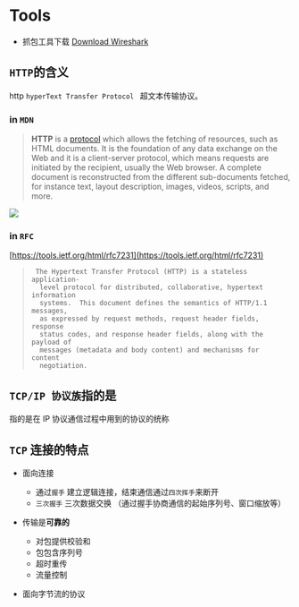 # Tools
- 抓包工具下载 [Download Wireshark](https://www.wireshark.org/download.html)
  
## `HTTP`的含义
http `hyperText Transfer Protocol ` 超文本传输协议。

### in `MDN`

>**HTTP** is a [protocol](https://developer.mozilla.org/en-US/docs/Glossary/protocol) which allows the fetching of resources, such as HTML documents. It is the foundation of any data exchange on the Web and it is a client-server protocol, which means requests are initiated by the recipient, usually the Web browser. A complete document is reconstructed from the different sub-documents fetched, for instance text, layout description, images, videos, scripts, and more.

![](https://mdn.mozillademos.org/files/13677/Fetching_a_page.png)

### in `RFC`

 [https://tools.ietf.org/html/rfc7231](https://tools.ietf.org/html/rfc7231)

>```
>  The Hypertext Transfer Protocol (HTTP) is a stateless application-
>   level protocol for distributed, collaborative, hypertext information
>   systems.  This document defines the semantics of HTTP/1.1 messages,
>   as expressed by request methods, request header fields, response
>   status codes, and response header fields, along with the payload of
>   messages (metadata and body content) and mechanisms for content
>   negotiation.
>```
>

## `TCP/IP 协议族`指的是

指的是在 IP 协议通信过程中用到的协议的统称

## `TCP` 连接的特点

- 面向连接	
  - 通过`握手` 建立逻辑连接，结束通信通过`四次挥手`来断开
  - `三次握手` 三次数据交换 （通过握手协商通信的起始序列号、窗口缩放等）
- 传输是**可靠的**
  - 对包提供校验和
  - 包包含序列号
  - 超时重传
  - 流量控制

- 面向字节流的协议